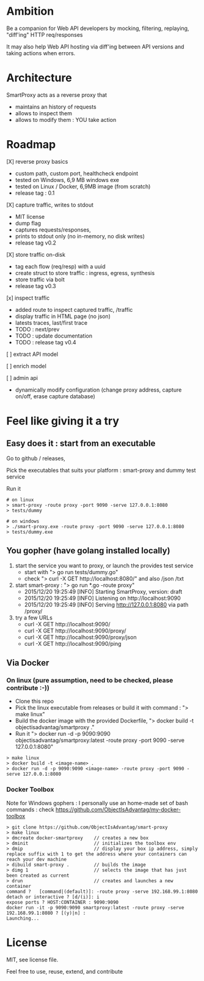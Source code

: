 # Ambition  

Be a companion for Web API developers by mocking, filtering, replaying, "diff'ing" HTTP req/responses

It may also help Web API hosting via diff'ing between API versions and taking actions when errors.


# Architecture

SmartProxy acts as a reverse proxy that
 
- maintains an history of requests
- allows to inspect them
- allows to modify them : YOU take action


# Roadmap

[X] reverse proxy basics 

   - custom path, custom port, healthcheck endpoint
   - tested on Windows, 6,9 MB windows exe
   - tested on Linux / Docker, 6,9MB image (from scratch)
   - release tag : 0.1 
      
[X] capture traffic, writes to stdout
   - MIT license
   - dump flag 
   - captures requests/responses, 
   - prints to stdout only (no in-memory, no disk writes)
   - release tag v0.2
   
[X] store traffic on-disk
   - tag each flow (req/resp) with a uuid
   - create struct to store traffic : ingress, egress, synthesis
   - store traffic via bolt
   - release tag v0.3
    
[x] inspect traffic
   - added route to inspect captured traffic, /traffic  
   - display traffic in HTML page (no json)
   - latests traces, last/first trace
   - TODO : next/prev
   - TODO : update documentation
   - TODO : release tag v0.4
   
[ ] extract API model

[ ] enrich model

[ ] admin api
   - dynamically modify configuration (change proxy address, capture on/off, erase capture database)
   

# Feel like giving it a try

## Easy does it : start from an executable

Go to github / releases,

Pick the executables that suits your platform : smart-proxy and dummy test service

Run it

```
# on linux
> smart-proxy -route proxy -port 9090 -serve 127.0.0.1:8080
> tests/dummy
```

```
# on windows
> ./smart-proxy.exe -route proxy -port 9090 -serve 127.0.0.1:8080
> tests/dummy.exe
```

## You gopher (have golang installed locally)

1. start the service you want to proxy, or launch the provides test service
   - start with "> go run tests/dummy.go" 
   - check "> curl -X GET http://localhost:8080/" and also /json /txt
2. start smart-proxy : "> go run *.go -route proxy"
   - 2015/12/20 19:25:49 [INFO] Starting SmartProxy, version: draft
   - 2015/12/20 19:25:49 [INFO] Listening on http://localhost:9090
   - 2015/12/20 19:25:49 [INFO] Serving http://127.0.0.1:8080 via path /proxy/
3. try a few URLs
   - curl -X GET http://localhost:9090/
   - curl -X GET http://localhost:9090/proxy/
   - curl -X GET http://localhost:9090/proxy/json
   - curl -X GET http://localhost:9090/ping

## Via Docker

### On linux (pure assumption, need to be checked, please contribute :-))

- Clone this repo
- Pick the linux executable from releases or build it with command : "> make linux"
- Build the docker image with the provided Dockerfile, "> docker build  -t objectisadvantag/smartproxy ."
- Run it "> docker run -d -p 9090:9090 objectisadvantag/smartproxy:latest -route proxy -port 9090 -serve 127.0.0.1:8080"

```
> make linux
> docker build -t <image-name> .
> docker run -d -p 9090:9090 <image-name> -route proxy -port 9090 -serve 127.0.0.1:8080
```


### Docker Toolbox 

Note for Windows gophers : I personally use an home-made set of bash commands : 
check https://github.com/ObjectIsAdvantag/my-docker-toolbox

```
> git clone https://github.com/ObjectIsAdvantag/smart-proxy
> make linux
> dmcreate docker-smartproxy    // creates a new box
> dminit                        // initializes the toolbox env
> dmip                          // display your box ip address, simply replace suffix with 1 to get the address where your containers can reach your dev machine
> dibuild smart-proxy .         // builds the image
> dimg 1                        // selects the image that has just been created as current
> drun                          // creates and launches a new container
command ?   [command|(default)]: -route proxy -serve 192.168.99.1:8080
detach or interactive ? [d/(i)]: i
expose ports ? HOST:CONTAINER : 9090:9090
docker run -it -p 9090:9090 smartproxy:latest -route proxy -serve 192.168.99.1:8080 ? [(y)|n] :
Launching...
```
   
# License

MIT, see license file.

Feel free to use, reuse, extend, and contribute







